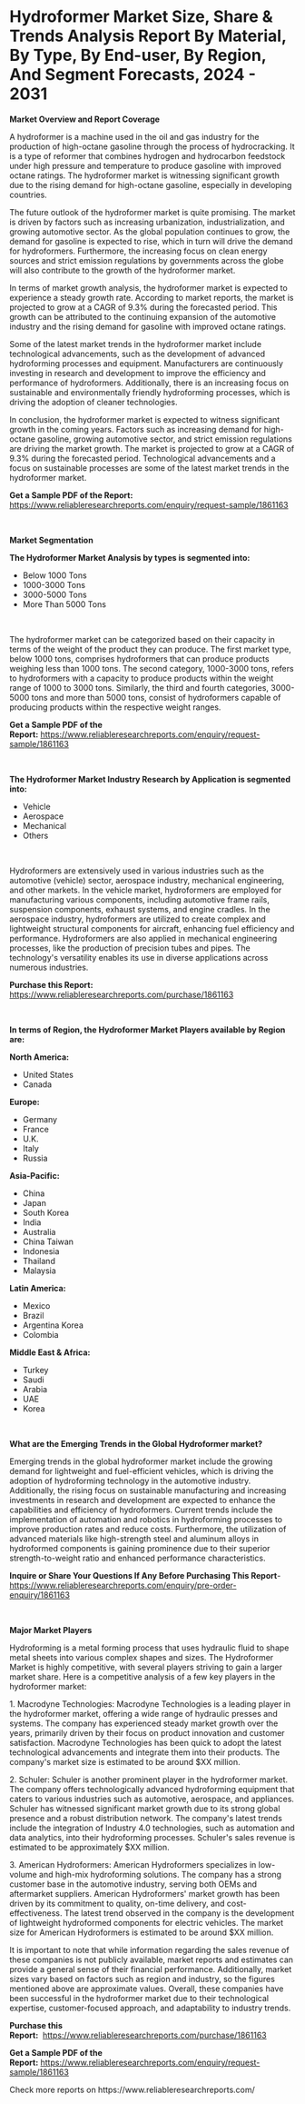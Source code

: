 <p><h1>Hydroformer Market Size, Share & Trends Analysis Report By Material, By Type, By End-user, By Region, And Segment Forecasts, 2024 - 2031</h1></p><p><strong>Market Overview and Report Coverage</strong></p>
<p><p>A hydroformer is a machine used in the oil and gas industry for the production of high-octane gasoline through the process of hydrocracking. It is a type of reformer that combines hydrogen and hydrocarbon feedstock under high pressure and temperature to produce gasoline with improved octane ratings. The hydroformer market is witnessing significant growth due to the rising demand for high-octane gasoline, especially in developing countries.</p><p>The future outlook of the hydroformer market is quite promising. The market is driven by factors such as increasing urbanization, industrialization, and growing automotive sector. As the global population continues to grow, the demand for gasoline is expected to rise, which in turn will drive the demand for hydroformers. Furthermore, the increasing focus on clean energy sources and strict emission regulations by governments across the globe will also contribute to the growth of the hydroformer market.</p><p>In terms of market growth analysis, the hydroformer market is expected to experience a steady growth rate. According to market reports, the market is projected to grow at a CAGR of 9.3% during the forecasted period. This growth can be attributed to the continuing expansion of the automotive industry and the rising demand for gasoline with improved octane ratings.</p><p>Some of the latest market trends in the hydroformer market include technological advancements, such as the development of advanced hydroforming processes and equipment. Manufacturers are continuously investing in research and development to improve the efficiency and performance of hydroformers. Additionally, there is an increasing focus on sustainable and environmentally friendly hydroforming processes, which is driving the adoption of cleaner technologies.</p><p>In conclusion, the hydroformer market is expected to witness significant growth in the coming years. Factors such as increasing demand for high-octane gasoline, growing automotive sector, and strict emission regulations are driving the market growth. The market is projected to grow at a CAGR of 9.3% during the forecasted period. Technological advancements and a focus on sustainable processes are some of the latest market trends in the hydroformer market.</p></p>
<p><strong>Get a Sample PDF of the Report:</strong> <a href="https://www.reliableresearchreports.com/enquiry/request-sample/1861163">https://www.reliableresearchreports.com/enquiry/request-sample/1861163</a></p>
<p>&nbsp;</p>
<p><strong>Market Segmentation</strong></p>
<p><strong>The Hydroformer Market Analysis by types is segmented into:</strong></p>
<p><ul><li>Below 1000 Tons</li><li>1000-3000 Tons</li><li>3000-5000 Tons</li><li>More Than 5000 Tons</li></ul></p>
<p>&nbsp;</p>
<p><p>The hydroformer market can be categorized based on their capacity in terms of the weight of the product they can produce. The first market type, below 1000 tons, comprises hydroformers that can produce products weighing less than 1000 tons. The second category, 1000-3000 tons, refers to hydroformers with a capacity to produce products within the weight range of 1000 to 3000 tons. Similarly, the third and fourth categories, 3000-5000 tons and more than 5000 tons, consist of hydroformers capable of producing products within the respective weight ranges.</p></p>
<p><strong>Get a Sample PDF of the Report:</strong>&nbsp;<a href="https://www.reliableresearchreports.com/enquiry/request-sample/1861163">https://www.reliableresearchreports.com/enquiry/request-sample/1861163</a></p>
<p>&nbsp;</p>
<p><strong>The Hydroformer Market Industry Research by Application is segmented into:</strong></p>
<p><ul><li>Vehicle</li><li>Aerospace</li><li>Mechanical</li><li>Others</li></ul></p>
<p>&nbsp;</p>
<p><p>Hydroformers are extensively used in various industries such as the automotive (vehicle) sector, aerospace industry, mechanical engineering, and other markets. In the vehicle market, hydroformers are employed for manufacturing various components, including automotive frame rails, suspension components, exhaust systems, and engine cradles. In the aerospace industry, hydroformers are utilized to create complex and lightweight structural components for aircraft, enhancing fuel efficiency and performance. Hydroformers are also applied in mechanical engineering processes, like the production of precision tubes and pipes. The technology's versatility enables its use in diverse applications across numerous industries.</p></p>
<p><strong>Purchase this Report:</strong>&nbsp; <a href="https://www.reliableresearchreports.com/purchase/1861163">https://www.reliableresearchreports.com/purchase/1861163</a></p>
<p>&nbsp;</p>
<p><strong>In terms of Region, the Hydroformer Market Players available by Region are:</strong></p>
<p>
    <p> <strong> North America: </strong>
        <ul>
            <li>United States</li>
            <li>Canada</li>
        </ul>
        </p> 
    <p> <strong> Europe: </strong>
        <ul>
            <li>Germany</li>
            <li>France</li>
            <li>U.K.</li>
            <li>Italy</li>
            <li>Russia</li>
        </ul>
        </p> 
    <p> <strong> Asia-Pacific: </strong>
        <ul>
            <li>China</li>
            <li>Japan</li>
            <li>South Korea</li>
            <li>India</li>
            <li>Australia</li>
            <li>China Taiwan</li>
            <li>Indonesia</li>
            <li>Thailand</li>
            <li>Malaysia</li>
        </ul>
        </p> 
    <p> <strong> Latin America: </strong>
        <ul>
            <li>Mexico</li>
            <li>Brazil</li>
            <li>Argentina Korea</li>
            <li>Colombia</li>
        </ul>
        </p> 
    <p> <strong> Middle East & Africa: </strong>
        <ul>
            <li>Turkey</li>
            <li>Saudi</li>
            <li>Arabia</li>
            <li>UAE</li>
            <li>Korea</li>
        </ul>
    </p>
    </p>
<p>&nbsp;</p>
<p><strong>What are the Emerging Trends in the Global Hydroformer market?</strong></p>
<p><p>Emerging trends in the global hydroformer market include the growing demand for lightweight and fuel-efficient vehicles, which is driving the adoption of hydroforming technology in the automotive industry. Additionally, the rising focus on sustainable manufacturing and increasing investments in research and development are expected to enhance the capabilities and efficiency of hydroformers. Current trends include the implementation of automation and robotics in hydroforming processes to improve production rates and reduce costs. Furthermore, the utilization of advanced materials like high-strength steel and aluminum alloys in hydroformed components is gaining prominence due to their superior strength-to-weight ratio and enhanced performance characteristics.</p></p>
<p><strong>Inquire or Share Your Questions If Any Before Purchasing This Report</strong>- <a href="https://www.reliableresearchreports.com/enquiry/pre-order-enquiry/1861163">https://www.reliableresearchreports.com/enquiry/pre-order-enquiry/1861163</a></p>
<p>&nbsp;</p>
<p><strong>Major Market Players</strong></p>
<p><p>Hydroforming is a metal forming process that uses hydraulic fluid to shape metal sheets into various complex shapes and sizes. The Hydroformer Market is highly competitive, with several players striving to gain a larger market share. Here is a competitive analysis of a few key players in the hydroformer market:</p><p>1. Macrodyne Technologies: Macrodyne Technologies is a leading player in the hydroformer market, offering a wide range of hydraulic presses and systems. The company has experienced steady market growth over the years, primarily driven by their focus on product innovation and customer satisfaction. Macrodyne Technologies has been quick to adopt the latest technological advancements and integrate them into their products. The company's market size is estimated to be around $XX million.</p><p>2. Schuler: Schuler is another prominent player in the hydroformer market. The company offers technologically advanced hydroforming equipment that caters to various industries such as automotive, aerospace, and appliances. Schuler has witnessed significant market growth due to its strong global presence and a robust distribution network. The company's latest trends include the integration of Industry 4.0 technologies, such as automation and data analytics, into their hydroforming processes. Schuler's sales revenue is estimated to be approximately $XX million.</p><p>3. American Hydroformers: American Hydroformers specializes in low-volume and high-mix hydroforming solutions. The company has a strong customer base in the automotive industry, serving both OEMs and aftermarket suppliers. American Hydroformers' market growth has been driven by its commitment to quality, on-time delivery, and cost-effectiveness. The latest trend observed in the company is the development of lightweight hydroformed components for electric vehicles. The market size for American Hydroformers is estimated to be around $XX million.</p><p>It is important to note that while information regarding the sales revenue of these companies is not publicly available, market reports and estimates can provide a general sense of their financial performance. Additionally, market sizes vary based on factors such as region and industry, so the figures mentioned above are approximate values. Overall, these companies have been successful in the hydroformer market due to their technological expertise, customer-focused approach, and adaptability to industry trends.</p></p>
<p><strong>Purchase this Report:</strong>&nbsp;&nbsp;<a href="https://www.reliableresearchreports.com/purchase/1861163">https://www.reliableresearchreports.com/purchase/1861163</a></p>
<p></p>
<p><strong>Get a Sample PDF of the Report:</strong>&nbsp;<a href="https://www.reliableresearchreports.com/enquiry/request-sample/1861163">https://www.reliableresearchreports.com/enquiry/request-sample/1861163</a></p>
<p>Check more reports on https://www.reliableresearchreports.com/</p>